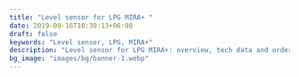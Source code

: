 ```yaml
---
title: "Level sensor for LPG MIRA+ "
date: 2019-09-16T10:30:13+06:00
draft: false
keywords: "Level sensor, LPG, MIRA+"
description: "Level sensor for LPG MIRA+: overview, tech data and order info"
bg_image: "images/bg/banner-1.webp"
---
```

